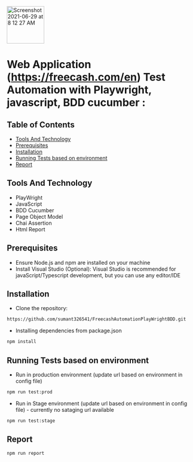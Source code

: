 <img width="100" alt="Screenshot 2021-06-29 at 8 12 27 AM" src="https://user-images.githubusercontent.com/39675511/123728969-d2a87b00-d8b1-11eb-9ece-558d4021f816.png">

# Web Application (https://freecash.com/en) Test Automation with Playwright, javascript, BDD cucumber : 
## Table of Contents

- [Tools And Technology](#tools-and-technology)
- [Prerequisites](#prerequisites)
- [Installation](#installation)
- [Running Tests based on environment](#running-tests)
- [Report](#report)


## Tools And Technology
- PlayWright 
- JavaScript
- BDD Cucumber
- Page Object Model
- Chai Assertion
- Html Report

## Prerequisites
- Ensure Node.js and npm are installed on your machine
- Install Visual Studio (Optional): Visual Studio is recommended for javaScript/Typescript development, but you can use any editor/IDE 

## Installation

- Clone the repository:

```sh
https://github.com/sumant326541/FreecashAutomationPlayWrightBDD.git
```
- Installing dependencies from package.json

```sh
npm install
```

## Running Tests based on environment

- Run in production environment (update url based on environment in config file)

```sh
npm run test:prod
```

- Run in Stage environment (update url based on environment in config file) - currently no sataging url available

```sh
npm run test:stage
```

## Report

```sh
npm run report
```

